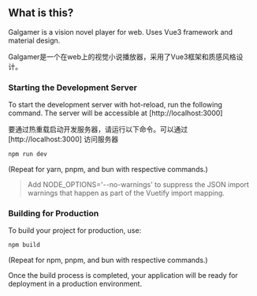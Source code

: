 ## What is this?
Galgamer is a vision novel player for web. Uses Vue3 framework and material design.

Galgamer是一个在web上的视觉小说播放器，采用了Vue3框架和质感风格设计。
### Starting the Development Server

To start the development server with hot-reload, run the following command. The server will be accessible at [http://localhost:3000]

要通过热重载启动开发服务器，请运行以下命令。可以通过 [http://localhost:3000] 访问服务器

```bash
npm run dev
```

(Repeat for yarn, pnpm, and bun with respective commands.)

> Add NODE_OPTIONS='--no-warnings' to suppress the JSON import warnings that happen as part of the Vuetify import mapping. 

### Building for Production

To build your project for production, use:

```bash
npm build
```

(Repeat for npm, pnpm, and bun with respective commands.)

Once the build process is completed, your application will be ready for deployment in a production environment.

